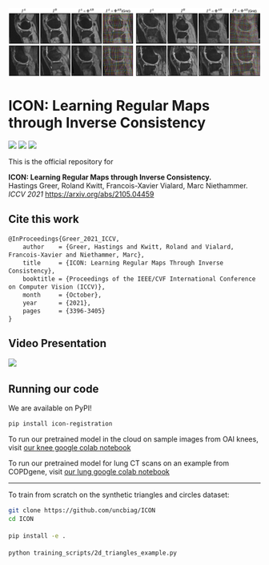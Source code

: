 ![Demo figure](notebooks/paper_figures/Intro_NewLabels-2.png)


# ICON: Learning Regular Maps through Inverse Consistency

[<img src="https://github.com/uncbiag/ICON/actions/workflows/test-action.yml/badge.svg">](https://github.com/uncbiag/ICON/actions)
[<img src="https://img.shields.io/pypi/v/icon_registration.svg?color=blue">](https://pypi.org/project/icon-registration)
[<img src="https://readthedocs.org/projects/icon/badge/?version=master">](https://icon.readthedocs.io/en/master/)


This is the official repository for  

**ICON: Learning Regular Maps through Inverse Consistency.**   
Hastings Greer, Roland Kwitt, Francois-Xavier Vialard, Marc Niethammer.  
_ICCV 2021_ https://arxiv.org/abs/2105.04459
<!---
**GradICON: Approximate Diffeomorphisms via Gradient Inverse Consistency.**  
Lin Tian, Hastings Greer, Francois-Xavier Vialard, Roland Kwitt, Raúl San José Estépar, Marc Niethammer.  
_Arxiv preprint_ https://arxiv.org/abs/2206.05897
--->

## Cite this work
```
@InProceedings{Greer_2021_ICCV,
    author    = {Greer, Hastings and Kwitt, Roland and Vialard, Francois-Xavier and Niethammer, Marc},
    title     = {ICON: Learning Regular Maps Through Inverse Consistency},
    booktitle = {Proceedings of the IEEE/CVF International Conference on Computer Vision (ICCV)},
    month     = {October},
    year      = {2021},
    pages     = {3396-3405}
}
```
<!---
```
@article{Tian_2022_arXiv,
  title={GradICON: Approximate Diffeomorphisms via Gradient Inverse Consistency},
  author={Tian, Lin and Greer, Hastings and Vialard, Fran{\c{c}}ois-Xavier and Kwitt, Roland and Est{\'e}par, Ra{\'u}l San Jos{\'e} and Niethammer, Marc},
  journal={arXiv preprint arXiv:2206.05897},
  year={2022}
}
```
--->

## Video Presentation

[<img src="https://img.youtube.com/vi/7kZsJ3zWDCA/maxresdefault.jpg" width="50%">](https://youtu.be/7kZsJ3zWDCA)


## Running our code

We are available on PyPI!
```bash
pip install icon-registration
```


To run our pretrained model in the cloud on sample images from OAI knees, visit [our knee google colab notebook](https://colab.research.google.com/drive/1svftgw-vYWnLp9lSf3UkrG547atjbIrg?usp=sharing)

To run our pretrained model for lung CT scans on an example from COPDgene, visit [our lung google colab notebook](https://colab.research.google.com/github/uncbiag/ICON/blob/master/notebooks/ICON_lung_demo.ipynb)

----------------

To train from scratch on the synthetic triangles and circles dataset:

```bash
git clone https://github.com/uncbiag/ICON
cd ICON

pip install -e .

python training_scripts/2d_triangles_example.py
```


